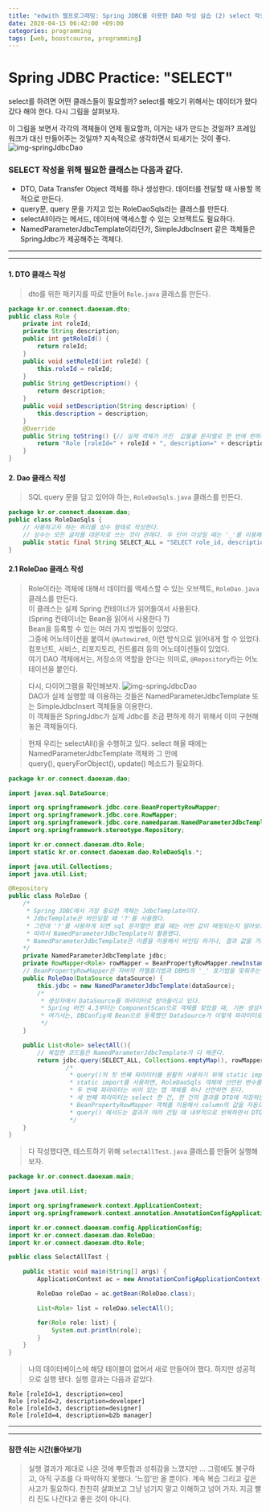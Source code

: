 ```yaml
---
title: "edwith 웹프로그래밍: Spring JDBC를 이용한 DAO 작성 실습 (2) select 작성"
date: 2020-04-15 06:42:00 +09:00
categories: programming
tags: [web, boostcourse, programming]
---
```


# Spring JDBC Practice: "SELECT"
select를 하려면 어떤 클래스들이 필요할까?
select를 해오기 위해서는 데이터가 왔다 갔다 해야 한다.
다시 그림을 살펴보자.

이 그림을 보면서 각각의 객체들이 언제 필요할까, 이거는 내가 만드는 것일까? 프레임워크가 대신 만들어주는 것일까? 지속적으로 생각하면서 되새기는 것이 좋다.
![img-springJdbcDao](https://user-images.githubusercontent.com/37020415/79129013-6a21cb00-7ddf-11ea-9cf5-3bc94679c291.png)  

### SELECT 작성을 위해 필요한 클래스는 다음과 같다.
- DTO, Data Transfer Object 객체를 하나 생성한다. 데이터를 전달할 때 사용할 목적으로 만든다.
- query문, query 문을 가지고 있는 RoleDaoSqls라는 클래스를 만든다.
- selectAll이라는 메서드, 데이터에 액세스할 수 있는 오브젝트도 필요하다.
- NamedParameterJdbcTemplate이라던가, SimpleJdbcInsert 같은 객체들은 SpringJdbc가 제공해주는 객체다.  

---
---

#### 1. DTO 클래스 작성
> dto를 위한 패키지를 따로 만들어 ```Role.java``` 클래스를 만든다.
``` java
package kr.or.connect.daoexam.dto;
public class Role {
	private int roleId;
	private String description;
	public int getRoleId() {
		return roleId;
	}
	public void setRoleId(int roleId) {
		this.roleId = roleId;
	}
	public String getDescription() {
		return description;
	}
	public void setDescription(String description) {
		this.description = description;
	}
	@Override
	public String toString() {// 실제 객체가 가진  값들을 문자열로 한 번에 편하게 보여주는 메서드
		return "Role [roleId=" + roleId + ", description=" + description + "]";
	}
}
```

#### 2. Dao 클래스 작성
> SQL query 문을 담고 있어야 하는, ```RoleDaoSqls.java``` 클래스를 만든다.
```java
package kr.or.connect.daoexam.dao;
public class RoleDaoSqls {
	// 사용하고자 하는 쿼리를 상수 형태로 작성한다.
	// 상수는 모든 글자를 대문자로 쓰는 것이 관례다. 두 단어 이상일 때는 '_'를 이용해서 단어를 구분해준다.
	public static final String SELECT_ALL = "SELECT role_id, description FROM role order by role_id";
}
```

#### 2.1 RoleDao 클래스 작성
> Role이라는 객체에 대해서 데이터를 액세스할 수 있는 오브젝트, ```RoleDao.java``` 클래스를 만든다.  
이 클래스는 실제 Spring 컨테이너가 읽어들여서 사용된다.  
(Spring 컨테이너는 Bean을 읽어서 사용한다 ?)  
Bean을 등록할 수 있는 여러 가지 방법들이 있었다.  
그중에 어노테이션을 붙여서 ```@Autowired```, 이런 방식으로 읽어내게 할 수 있었다.  
컴포넌트, 서비스, 리포지토리, 컨트롤러 등의 어노테이션들이 있었다.  
여기 DAO 객체에서는, 저장소의 역할을 한다는 의미로, ```@Repository```라는 어노테이션을 붙인다.  

>다시, 다이어그램을 확인해보자.
![img-springJdbcDao](https://user-images.githubusercontent.com/37020415/79129013-6a21cb00-7ddf-11ea-9cf5-3bc94679c291.png)  
DAO가 실제 실행할 때 이용하는 것들은 NamedParameterJdbcTemplate 또는 SimpleJdbcInsert 객체들을 이용한다.  
이 객체들은 SpringJdbc가 실제 Jdbc를 조금 편하게 하기 위해서 이미 구현해 놓은 객체들이다.  

> 현재 우리는 selectAll()을 수행하고 있다.
select 해올 때에는 NamedParameterJdbcTemplate 객체와 그 안에  
query(), queryForObject(), update() 메소드가 필요하다.

``` java
package kr.or.connect.daoexam.dao;

import javax.sql.DataSource;

import org.springframework.jdbc.core.BeanPropertyRowMapper;
import org.springframework.jdbc.core.RowMapper;
import org.springframework.jdbc.core.namedparam.NamedParameterJdbcTemplate;
import org.springframework.stereotype.Repository;

import kr.or.connect.daoexam.dto.Role;
import static kr.or.connect.daoexam.dao.RoleDaoSqls.*;

import java.util.Collections;
import java.util.List;

@Repository
public class RoleDao {
	/*
	 * Spring JDBC에서 가장 중요한 객체는 JdbcTemplate이다.
	 * JdbcTemplate은 바인딩할 때 '?'를 사용했다.
	 * 그런데 '?'를 사용하게 되면 sql 문자열만 봤을 때는 어떤 값이 매핑되는지 알아보기가 힘든 문제가 생긴다.
	 * 따라서 NamedParameterJdbcTemplate이 활용됐다.
	 * NamedParameterJdbcTemplate은 이름을 이용해서 바인딩 하거나, 결과 값을 가져올 때 사용할 수 있다.
	*/
	private NamedParameterJdbcTemplate jdbc;
	private RowMapper<Role> rowMapper = BeanPropertyRowMapper.newInstance(Role.class);
	// BeanPropertyRowMapper은 자바의 카멜표기법과 DBMS의 '_' 표기법을 맞춰주는 기능을 한다
	public RoleDao(DataSource dataSource) {
		this.jdbc = new NamedParameterJdbcTemplate(dataSource);
		/*
		 * 생성자에서 DataSource를 파라미터로 받아들이고 있다.
		 * Spring 버전 4.3부터는 ComponentScan으로 객체를 찾았을 때, 기본 생성자가 없다면 자동으로 객체를 주입해준다.
		 * 여기서는, DBConfig에 Bean으로 등록했던 DataSource가 이렇게 파라미터로 전달된다.
		 */
	}

	public List<Role> selectAll(){
		// 복잡한 코드들은 NamedParameterJdbcTemplate가 다 해준다.
		return jdbc.query(SELECT_ALL, Collections.emptyMap(), rowMapper);
				/*
				 * query()의 첫 번째 파라미터를 원활히 사용하기 위해 static import을 사용한다.
				 * static import를 사용하면, RoleDaoSqls 객체에 선언된 변수를 클래스 이름 없이 바로 사용할 수 있도록 해준다.
				 * 두 번째 파라미터는 비어 있는 맵 객체를 하나 선언하면 된다.
				 * 세 번째 파라미터는 select 한 건, 한 건의 결과를 DTO에 저장하는 목적으로 사용한다.
				 * BeanPropertyRowMapper 객체를 이용해서 column의 값을 자동으로 DTO에 담아준다.
				 * query() 메서드는 결과가 여러 건일 때 내부적으로 반복하면서 DTO를 생성하고, 생성한 DTO를 List에다 담고 그것을 반환한다.
				 */
	}
}
```

> 다 작성했다면, 테스트하기 위해 ```selectAllTest.java``` 클래스를 만들어 실행해보자.

``` java
package kr.or.connect.daoexam.main;

import java.util.List;

import org.springframework.context.ApplicationContext;
import org.springframework.context.annotation.AnnotationConfigApplicationContext;

import kr.or.connect.daoexam.config.ApplicationConfig;
import kr.or.connect.daoexam.dao.RoleDao;
import kr.or.connect.daoexam.dto.Role;

public class SelectAllTest {

	public static void main(String[] args) {
		ApplicationContext ac = new AnnotationConfigApplicationContext(ApplicationConfig.class);

		RoleDao roleDao = ac.getBean(RoleDao.class);

		List<Role> list = roleDao.selectAll();

		for(Role role: list) {
			System.out.println(role);
		}
	}
}
```
> 나의 데이터베이스에 해당 테이블이 없어서 새로 만들어야 했다. 하지만 성공적으로 실행 됐다. 실행 결과는 다음과 같았다.

```
Role [roleId=1, description=ceo]
Role [roleId=2, description=developer]
Role [roleId=3, description=designer]
Role [roleId=4, description=b2b manager]
```
---
---
#### 잠깐 쉬는 시간(돌아보기)
> 실행 결과가 제대로 나온 것에 뿌듯함과 성취감을 느꼈지만 ... 그럼에도 불구하고, 아직 구조를 다 파악하지 못했다. '느낌'만 올 뿐이다. 계속 복습 그리고 깊은 사고가 필요하다. 찬찬히 살펴보고 그냥 넘기지 말고 이해하고 넘어 가자. 지금 빨리 진도 나간다고 좋은 것이 아니다.
